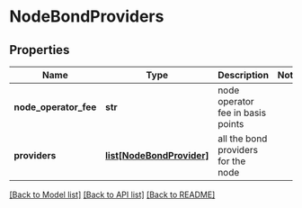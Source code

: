 # NodeBondProviders

## Properties
Name | Type | Description | Notes
------------ | ------------- | ------------- | -------------
**node_operator_fee** | **str** | node operator fee in basis points | 
**providers** | [**list[NodeBondProvider]**](NodeBondProvider.md) | all the bond providers for the node | 

[[Back to Model list]](../README.md#documentation-for-models) [[Back to API list]](../README.md#documentation-for-api-endpoints) [[Back to README]](../README.md)

